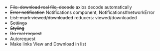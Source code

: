 * ~~File: download real file, decode~~ axios decode automatically
* ~~Error notification~~ Notifications component, Notifications#networkError
* ~~List: mark viewed/downloaded~~ reducers: viewed/downloaded
* ~~Settings~~
* ~~Styling~~
* ~~Do real request~~
* Autorequest
* Make links View and Download in list
